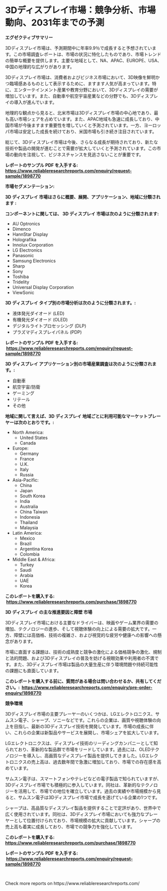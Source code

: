 <p><h1>3Dディスプレイ市場：競争分析、市場動向、2031年までの予測</h1></p><p><strong>エグゼクティブサマリー</strong></p>
<p><p>3Dディスプレイ市場は、予測期間中に年率9.9％で成長すると予想されています。この市場調査レポートは、市場の状況に特化したものであり、市場トレンドの簡単な概要を提供します。主要な地域として、NA、APAC、EUROPE、USA、中国の地理的な広がりがあります。</p><p>3Dディスプレイ市場は、消費者およびビジネス市場において、3D映像を鮮明かつ臨場感あるものとして表示するために、ますます人気が高まっています。特に、エンターテインメント産業や教育分野において、3Dディスプレイの需要が増加しています。また、自動車や航空宇宙産業などの分野でも、3Dディスプレイの導入が進んでいます。</p><p>地理的な観点から見ると、北米市場は3Dディスプレイ市場の中心地であり、最も高い市場シェアを占めています。また、APAC地域も急速に成長しており、中国市場が今後ますます重要性を増していくと予測されています。一方、ヨーロッパ市場は安定した成長を続けており、米国市場も引き続き注目されています。</p><p>総じて、3Dディスプレイ市場は今後、さらなる成長が期待されており、新たな技術や製品の開発が進むことで需要が拡大していくと予測されています。この市場の動向を注視して、ビジネスチャンスを見逃さないことが重要です。</p></p>
<p><strong>レポートのサンプル PDF を入手する: <a href="https://www.reliableresearchreports.com/enquiry/request-sample/1898770">https://www.reliableresearchreports.com/enquiry/request-sample/1898770</a></strong></p>
<p><strong>市場セグメンテーション:</strong></p>
<p><strong> 3D ディスプレイ 市場はさらに概要、展開、アプリケーション、地域に分類されます :</strong></p>
<p><strong>コンポーネントに関しては、 3D ディスプレイ 市場は次のように分類されます: &nbsp;</strong></p>
<p><ul><li>AU Optronics</li><li>Dimenco</li><li>HannStar Display</li><li>Holografika</li><li>Innolux Corporation</li><li>LG Electronics</li><li>Panasonic</li><li>Samsung Electronics</li><li>Sharp</li><li>Sony</li><li>Toshiba</li><li>Tridelity</li><li>Universal Display Corporation</li><li>ViewSonic</li></ul></p>
<p><strong> 3D ディスプレイ タイプ別の市場分析は次のように分類されます。:</strong></p>
<p><ul><li>液体発光ダイオード (LED)</li><li>有機発光ダイオード (OLED)</li><li>デジタルライトプロセッシング (DLP)</li><li>プラズマディスプレイパネル (PDP)</li></ul></p>
<p><strong>レポートのサンプル PDF を入手する: &nbsp;<a href="https://www.reliableresearchreports.com/enquiry/request-sample/1898770">https://www.reliableresearchreports.com/enquiry/request-sample/1898770</a></strong></p>
<p><strong> 3D ディスプレイ アプリケーション別の市場産業調査は次のように分類されます。:</strong></p>
<p><ul><li>自動車</li><li>航空宇宙/防衛</li><li>ゲーミング</li><li>リテール</li><li>その他</li></ul></p>
<p><strong>地域に関して言えば、3D ディスプレイ 地域ごとに利用可能なマーケットプレーヤーは次のとおりです。:</strong></p>
<p><ul>
    <li>
        North America:
        <ul>
            <li>United States</li>
            <li>Canada</li>
        </ul>
    </li>
    <li>
        Europe:
        <ul>
            <li>Germany</li>
            <li>France</li>
            <li>U.K.</li>
            <li>Italy</li>
            <li>Russia</li>
        </ul>
    </li>
    <li>
        Asia-Pacific:
        <ul>
            <li>China</li>
            <li>Japan</li>
            <li>South Korea</li>
            <li>India</li>
            <li>Australia</li>
            <li>China Taiwan</li>
            <li>Indonesia</li>
            <li>Thailand</li>
            <li>Malaysia</li>
        </ul>
    </li>
    <li>
        Latin America:
        <ul>
            <li>Mexico</li>
            <li>Brazil</li>
            <li>Argentina Korea</li>
            <li>Colombia</li>
        </ul>
    </li>
    <li>
        Middle East & Africa:
        <ul>
            <li>Turkey</li>
            <li>Saudi</li>
            <li>Arabia</li>
            <li>UAE</li>
            <li>Korea</li>
        </ul>
    </li>
    </ul></p>
<p><strong>このレポートを購入する: &nbsp;<a href="https://www.reliableresearchreports.com/purchase/1898770">https://www.reliableresearchreports.com/purchase/1898770</a></strong></p>
<p><strong>3D ディスプレイ の主な推進要因と障壁 市場</strong></p>
<p><p>3Dディスプレイ市場における主要なドライバーは、映画やゲーム業界の需要の増加、テクノロジーの進歩、そして視聴体験の向上による需要の拡大です。一方、障壁には高価格、技術の複雑さ、および視覚的な疲労や健康への影響への懸念があります。</p><p>市場に直面する課題は、技術の成熟度と競争の激化による価格競争の激化、規制と法的問題、および3Dディスプレイの普及を妨げる視眼効果や利用者の不満です。また、3Dディスプレイ市場は製品の大量生産に伴う環境問題や持続可能性の課題にも直面しています。</p></p>
<p><strong>このレポートを購入する前に、質問がある場合は問い合わせるか、共有してください。:&nbsp; <a href="https://www.reliableresearchreports.com/enquiry/pre-order-enquiry/1898770">https://www.reliableresearchreports.com/enquiry/pre-order-enquiry/1898770</a></strong></p>
<p><strong>競争環境</strong></p>
<p><p>3Dディスプレイ市場の主要プレーヤーのいくつかは、LGエレクトロニクス、サムスン電子、シャープ、ソニーなどです。これらの企業は、画質や視聴体験の向上を目指し、最新の3Dディスプレイ技術を開発しています。市場の成長に伴い、これらの企業は新製品やサービスを展開し、市場シェアを拡大しています。</p><p>LGエレクトロニクスは、ディスプレイ技術のリーディングカンパニーとして知られており、革新的な製品群で市場をリードしています。過去には、OLEDテクノロジーを導入し、高画質なディスプレイ製品を提供してきました。LGエレクトロニクスの売上高は、過去数年間で急激に増加しており、市場での存在感を高めています。</p><p>サムスン電子は、スマートフォンやテレビなどの電子製品で知られていますが、3Dディスプレイ市場でも積極的に参入しています。同社は、革新的なテクノロジーを活用して、市場での地位を確立しています。過去の実績や市場規模から見ると、サムスン電子は3Dディスプレイ市場で成長を遂げている企業の1つです。</p><p>シャープは、高品質なディスプレイ製品を提供することで定評があり、世界中で広く使用されています。同社は、3Dディスプレイ市場においても強力なプレーヤーとして位置付けられており、市場規模の拡大に貢献しています。シャープの売上高も着実に成長しており、市場での競争力を強化しています。</p></p>
<p><strong>このレポートを購入する: &nbsp; <a href="https://www.reliableresearchreports.com/purchase/1898770">https://www.reliableresearchreports.com/purchase/1898770</a></strong></p>
<p><strong>レポートのサンプル PDF を入手する: &nbsp;<a href="https://www.reliableresearchreports.com/enquiry/request-sample/1898770">https://www.reliableresearchreports.com/enquiry/request-sample/1898770</a></strong><strong></strong></p>
<p>&nbsp;</p>
<p>Check more reports on https://www.reliableresearchreports.com/</p>
